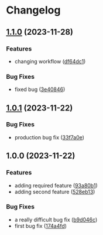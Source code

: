 # Changelog

## [1.1.0](https://github.com/seethatgo/github-action-demo/compare/v1.0.1...v1.1.0) (2023-11-28)


### Features

* changing workflow ([df64dc1](https://github.com/seethatgo/github-action-demo/commit/df64dc1ee36a188510203ce541a95c76c13f9c9c))


### Bug Fixes

* fixed bug ([3e40846](https://github.com/seethatgo/github-action-demo/commit/3e4084626055a5fca9b41d02410255103250358d))

## [1.0.1](https://github.com/seethatgo/github-action-demo/compare/v1.0.0...v1.0.1) (2023-11-22)


### Bug Fixes

* production bug fix ([33f7a0e](https://github.com/seethatgo/github-action-demo/commit/33f7a0eff612defd0d50c46778bfecfb78c9e496))

## 1.0.0 (2023-11-22)


### Features

* adding required feature ([93a80b1](https://github.com/seethatgo/github-action-demo/commit/93a80b1944e3fe3c9c036f49f598f231fcb2d6b9))
* adding second feature ([528eb13](https://github.com/seethatgo/github-action-demo/commit/528eb13cbd68d6a2a0eea7308b02cbae2006b328))


### Bug Fixes

* a really difficult bug fix ([b9d046c](https://github.com/seethatgo/github-action-demo/commit/b9d046c4e3e304647add9cff3a66251099e74f57))
* first bug fix ([174a4fd](https://github.com/seethatgo/github-action-demo/commit/174a4fd4a9b5365e6d56e4d3df80cea1cdae9610))

